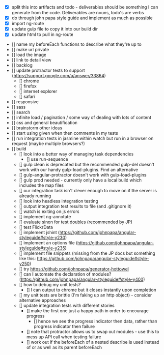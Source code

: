 - [x] split this into artifacts and todo - deliverables should be something I can generate from the code. Deliverables are nouns, todo's are verbs
- [x] do through john papa style guide and implement as much as possible
- [x] import ng-route
- [x] update gulp file to copy it into our build dir
- [x] update html to pull in ng-route
- [] name my beforeEach functions to describe what they're up to
- [] make url private
- [] load the image
- [] link to detail view
- [] backlog
- [] update protractor tests to support (https://support.google.com/a/answer/33864)
	- [] chrome
	- [] firefox
	- [] internet explorer
	- [] safari	
- [] responsive
- [] sass
- [] search
- [] infinite load / pagination / some way of dealing with lots of content
- [] css and general beautification
- [] brainstorm other ideas
- [] start using given when then comments in my tests
- [] run integration tests in jasmine within watch but run in a browser on request (maybe multiple browsers?)
- [] build
	- [] look into a better way of managing task dependencies
		- [] use run-sequence
	- [] gulp clean is deprecated but the recommended gulp-del doesn't work with our handy gulp-load-plugins. Find an alternative
	- [] gulp-angular-protractor doesn't work with gulp-load-plugins
	- [] gulp prod needed - currently only have a local build which includes the map files
	- [] our integration task isn't clever enough to move on if the server is already running
	- [] look into headless integration testing
	- [] output integration test results to file (and .gitignore it)
	- [] watch is exiting on js errors
	- [] implement ng-annotate
	- [] evaluate sinon for test doubles (recommended by JP)
	- [] test FlickrData
	- [] implement jshint (https://github.com/johnpapa/angular-styleguide#style-y230)
	- [] implement an options file (https://github.com/johnpapa/angular-styleguide#style-y235)
	- [] implement file snippets (missing from the JP docs but something like this: https://github.com/johnpapa/angular-styleguide#style-y250)
	- [] try https://github.com/johnpapa/generator-hottowel
	- [] can I automate the declaration of modules? (https://github.com/johnpapa/angular-styleguide#style-y400)
	- [] how to debug my unit tests?
		- [] I can output to chrome but it closes instantly upon completion
	- [] my unit tests are brittle (I'm faking up an http object) - consider alternative approaches
	- [] update integration tests with different stories
		- [] make the first one just a happy path in order to encourage progress
			- [] hence we see the progress indicator then data, rather than progress indicator then failure
		- [] note that protractor allows us to swap out modules - use this to mess up API call when testing failure
		- [] work out if the beforeEach of a nested describe is used instead of or as well as its parent beforeEach
